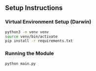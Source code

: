 ## Setup Instructions

### Virtual Environment Setup (Darwin)
```bash
python3 -m venv venv
source venv/bin/activate
pip install -r requirements.txt
```

### Running the Module
```bash
python main.py
```